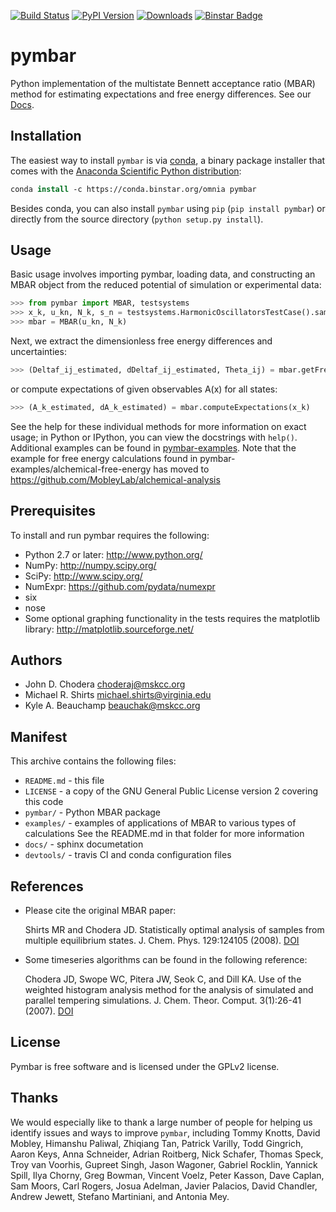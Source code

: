 [![Build Status](https://travis-ci.org/choderalab/pymbar.png)](https://travis-ci.org/choderalab/pymbar)
[![PyPI Version](https://badge.fury.io/py/pymbar.png)](https://pypi.python.org/pypi/pymbar)
[![Downloads](https://pypip.in/d/pymbar/badge.png)](https://pypi.python.org/pypi/pymbar)
[![Binstar Badge](https://binstar.org/omnia/pymbar/badges/installer/conda.svg)](https://conda.binstar.org/omnia)

pymbar
======

Python implementation of the multistate Bennett acceptance ratio (MBAR) method for estimating expectations and free energy differences.  See our [Docs](http://pymbar.readthedocs.org/en/latest/).


Installation
------------

The easiest way to install `pymbar` is via [conda](http://conda.pydata.org), a binary package installer that comes with the [Anaconda Scientific Python distribution](https://store.continuum.io/cshop/anaconda/):
```tcsh
conda install -c https://conda.binstar.org/omnia pymbar
```

Besides conda, you can also install `pymbar` using `pip` (`pip install pymbar`) or directly from the source directory (`python setup.py install`).


Usage
-----

Basic usage involves importing pymbar, loading data, and constructing an MBAR object from the reduced potential of simulation or experimental data:

```python
>>> from pymbar import MBAR, testsystems
>>> x_k, u_kn, N_k, s_n = testsystems.HarmonicOscillatorsTestCase().sample()
>>> mbar = MBAR(u_kn, N_k)
```

Next, we extract the dimensionless free energy differences and uncertainties:

```python
>>> (Deltaf_ij_estimated, dDeltaf_ij_estimated, Theta_ij) = mbar.getFreeEnergyDifferences()
```

or compute expectations of given observables A(x) for all states:

```python
>>> (A_k_estimated, dA_k_estimated) = mbar.computeExpectations(x_k)
```
See the help for these individual methods for more information on exact usage; in Python or IPython, you can view the docstrings with `help()`.  
Additional examples can be found in [pymbar-examples](http://github.com/choderalab/pymbar-examples/).  Note that the example for free energy calculations found in pymbar-examples/alchemical-free-energy has moved to https://github.com/MobleyLab/alchemical-analysis


Prerequisites
-------------

To install and run pymbar requires the following:

* Python 2.7 or later: http://www.python.org/
* NumPy: http://numpy.scipy.org/
* SciPy: http://www.scipy.org/
* NumExpr: https://github.com/pydata/numexpr
* six
* nose
* Some optional graphing functionality in the tests requires the matplotlib library: http://matplotlib.sourceforge.net/


Authors
-------
* John D. Chodera <choderaj@mskcc.org>
* Michael R. Shirts <michael.shirts@virginia.edu>
* Kyle A. Beauchamp <beauchak@mskcc.org>


Manifest
--------

This archive contains the following files:

* `README.md` - this file
* `LICENSE` - a copy of the GNU General Public License version 2 covering this code
* `pymbar/` - Python MBAR package
* `examples/` - examples of applications of MBAR to various types of calculations
  See the README.md in that folder for more information
* `docs/` - sphinx documetation
* `devtools/` - travis CI and conda configuration files



References
----------

* Please cite the original MBAR paper:

  Shirts MR and Chodera JD. Statistically optimal analysis of samples from multiple equilibrium states. J. Chem. Phys. 129:124105 (2008).  [DOI](http://dx.doi.org/10.1063/1.2978177)

* Some timeseries algorithms can be found in the following reference:

  Chodera JD, Swope WC, Pitera JW, Seok C, and Dill KA. Use of the weighted histogram analysis method for the analysis of simulated and parallel tempering simulations. J. Chem. Theor. Comput. 3(1):26-41 (2007).  [DOI](http://dx.doi.org/10.1021/ct0502864)


License
-------

Pymbar is free software and is licensed under the GPLv2 license.


Thanks
------

We would especially like to thank a large number of people for helping us identify issues
and ways to improve `pymbar`, including Tommy Knotts, David Mobley, Himanshu Paliwal,
Zhiqiang Tan, Patrick Varilly, Todd Gingrich, Aaron Keys, Anna Schneider, Adrian Roitberg,
Nick Schafer, Thomas Speck, Troy van Voorhis, Gupreet Singh, Jason Wagoner, Gabriel Rocklin,
Yannick Spill, Ilya Chorny, Greg Bowman, Vincent Voelz, Peter Kasson, Dave Caplan, Sam Moors,
Carl Rogers, Josua Adelman, Javier Palacios, David Chandler, Andrew Jewett, Stefano Martiniani, and Antonia Mey.
